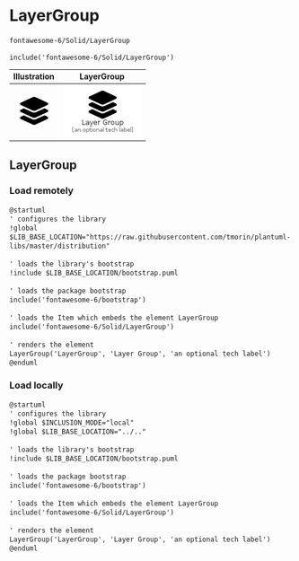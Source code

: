 # LayerGroup


```text
fontawesome-6/Solid/LayerGroup
```

```text
include('fontawesome-6/Solid/LayerGroup')
```



| Illustration | LayerGroup |
| :---: | :---: |
| ![illustration for Illustration](../../fontawesome-6/Solid/LayerGroup.png) | ![illustration for LayerGroup](../../fontawesome-6/Solid/LayerGroup.Local.png) |




## LayerGroup

### Load remotely
```plantuml
@startuml
' configures the library
!global $LIB_BASE_LOCATION="https://raw.githubusercontent.com/tmorin/plantuml-libs/master/distribution"

' loads the library's bootstrap
!include $LIB_BASE_LOCATION/bootstrap.puml

' loads the package bootstrap
include('fontawesome-6/bootstrap')

' loads the Item which embeds the element LayerGroup
include('fontawesome-6/Solid/LayerGroup')

' renders the element
LayerGroup('LayerGroup', 'Layer Group', 'an optional tech label')
@enduml
```

### Load locally
```plantuml
@startuml
' configures the library
!global $INCLUSION_MODE="local"
!global $LIB_BASE_LOCATION="../.."

' loads the library's bootstrap
!include $LIB_BASE_LOCATION/bootstrap.puml

' loads the package bootstrap
include('fontawesome-6/bootstrap')

' loads the Item which embeds the element LayerGroup
include('fontawesome-6/Solid/LayerGroup')

' renders the element
LayerGroup('LayerGroup', 'Layer Group', 'an optional tech label')
@enduml
```

